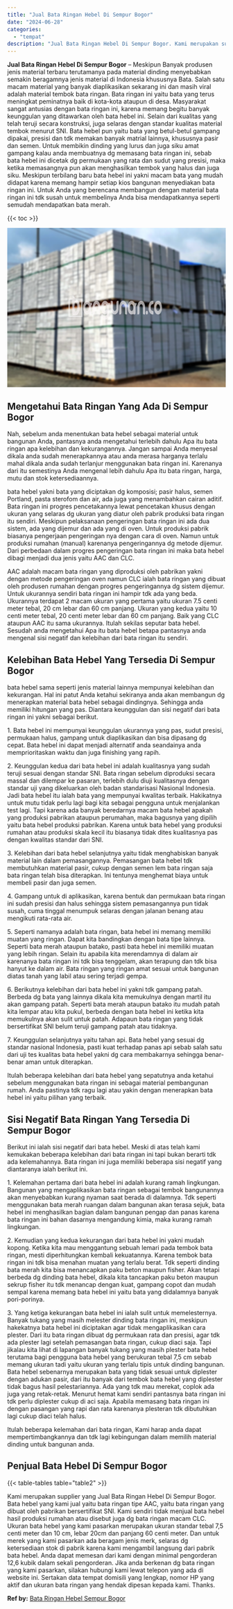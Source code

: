 ```yaml
---
title: "Jual Bata Ringan Hebel Di Sempur Bogor"
date: "2024-06-28"
categories: 
  - "tempat"
description: "Jual Bata Ringan Hebel Di Sempur Bogor. Kami merupakan supplier yang Jual Bata Ringan Hebel Di Sempur Bogor. Bata hebel yang kami jual yaitu bata ringan tipe..."
---
```


**Jual Bata Ringan Hebel Di Sempur Bogor** – Meskipun Banyak produsen jenis material terbaru terutamanya pada material dinding menyebabkan semakin beragamnya jenis material di Indonesia khususnya Bata. Salah satu macam material yang banyak diaplikasikan sekarang ini dan masih viral adalah material tembok bata ringan. Bata ringan ini yaitu bata yang terus meningkat peminatnya baik di kota-kota ataupun di desa. Masyarakat sangat antusias dengan bata ringan ini, karena memang begitu banyak keunggulan yang ditawarkan oleh bata hebel ini. Selain dari kualitas yang telah teruji secara konstruksi, juga selaras dengan standar kualitas material tembok menurut SNI. Bata hebel pun yaitu bata yang betul-betul gampang dipakai, presisi dan tdk memakan banyak matrial lainnya, khususnya pasir dan semen. Untuk membikin dinding yang lurus dan juga siku amat gampang kalau anda membuatnya dg memasang bata ringan ini, sebab bata hebel ini dicetak dg permukaan yang rata dan sudut yang presisi, maka ketika memasangnya pun akan menghasilkan tembok yang halus dan juga siku. Meskipun terbilang baru bata hebel ini yakni macam bata yang mudah didapat karena memang hampir setiap kios bangunan menyediakan bata ringan ini. Untuk Anda yang berencana membangun dengan material bata ringan ini tdk susah untuk membelinya Anda bisa mendapatkannya seperti semudah mendapatkan bata merah.

{{< toc >}}

![Jual Bata Ringan Hebel Di Sempur Bogor](/images/jual-hebel-murah-44.png)

## Mengetahui Bata Ringan Yang Ada Di Sempur Bogor

Nah, sebelum anda menentukan bata hebel sebagai material untuk bangunan Anda, pantasnya anda mengetahui terlebih dahulu Apa itu bata ringan apa kelebihan dan kekurangannya. Jangan sampai Anda menyesal dikala anda sudah menerapkannya atau anda merasa harganya terlalu mahal dikala anda sudah terlanjur menggunakan bata ringan ini. Karenanya dari itu semestinya Anda mengenal lebih dahulu Apa itu bata ringan, harga, mutu dan stok ketersediaannya.

bata hebel yakni bata yang diciptakan dg komposisi; pasir halus, semen Portland, pasta sterofom dan air, ada juga yang menambahkan cairan aditif. Bata ringan ini progres pencetakannya lewat pencetakan khusus dengan ukuran yang selaras dg ukuran yang diatur oleh pabrik produksi bata ringan itu sendiri. Meskipun pelaksanaan pengeringan bata ringan ini ada dua sistem, ada yang dijemur dan ada yang di oven. Untuk produksi pabrik biasanya pengerjaan pengeringan nya dengan cara di oven. Namun untuk produksi rumahan (manual) karenanya pengeringannya dg metode dijemur. Dari perbedaan dalam progres pengeringan bata ringan ini maka bata hebel dibagi menjadi dua jenis yaitu AAC dan CLC.

AAC adalah macam bata ringan yang diproduksi oleh pabrikan yakni dengan metode pengeringan oven namun CLC ialah bata ringan yang dibuat oleh produsen rumahan dengan progres pengeringannya dg sistem dijemur. Untuk ukurannya sendiri bata ringan ini hampir tdk ada yang beda. Ukurannya terdapat 2 macam ukuran yang pertama yaitu ukuran 7.5 centi meter tebal, 20 cm lebar dan 60 cm panjang. Ukuran yang kedua yaitu 10 centi meter tebal, 20 centi meter lebar dan 60 cm panjang. Baik yang CLC ataupun AAC itu sama ukurannya. Itulah sekilas seputar bata hebel. Sesudah anda mengetahui Apa itu bata hebel betapa pantasnya anda mengenal sisi negatif dan kelebihan dari bata ringan itu sendiri.

## Kelebihan Bata Hebel Yang Tersedia Di Sempur Bogor

bata hebel sama seperti jenis material lainnya mempunyai kelebihan dan kekurangan. Hal ini patut Anda ketahui sekiranya anda akan membangun dg menerapkan material bata hebel sebagai dindingnya. Sehingga anda memiliki hitungan yang pas. Diantara keunggulan dan sisi negatif dari bata ringan ini yakni sebagai berikut.

1\. Bata hebel ini mempunyai keunggulan ukurannya yang pas, sudut presisi, permukaan halus, gampang untuk diaplikasikan dan bisa dipasang dg cepat. Bata hebel ini dapat menjadi alternatif anda seandainya anda memprioritaskan waktu dan juga finishing yang rapih.

2\. Keunggulan kedua dari bata hebel ini adalah kualitasnya yang sudah teruji sesuai dengan standar SNI. Bata ringan sebelum diproduksi secara massal dan dilempar ke pasaran, terlebih dulu diuji kualitasnya dengan standar uji yang dikeluarkan oleh badan standarisasi Nasional Indonesia. Jadi bata hebel itu ialah bata yang mempunyai kwalitas terbaik. Hakikatnya untuk mutu tidak perlu lagi bagi kita sebagai pengguna untuk menjalankan test lagi. Tapi karena ada banyak beredarnya macam bata hebel apakah yang produksi pabrikan ataupun perumahan, maka bagusnya yang dipilih yaitu bata hebel produksi pabrikan. Karena untuk bata hebel yang produksi rumahan atau produksi skala kecil itu biasanya tidak dites kualitasnya pas dengan kwalitas standar dari SNI.

3\. Kelebihan dari bata hebel selanjutnya yaitu tidak menghabiskan banyak material lain dalam pemasangannya. Pemasangan bata hebel tdk membutuhkan material pasir, cukup dengan semen lem bata ringan saja bata ringan telah bisa diterapkan. Ini tentunya menghemat biaya untuk membeli pasir dan juga semen.

4\. Gampang untuk di aplikasikan, karena bentuk dan permukaan bata ringan ini sudah presisi dan halus sehingga sistem pemasangannya pun tidak susah, cuma tinggal menumpuk selaras dengan jalanan benang atau mengikuti rata-rata air.

5\. Seperti namanya adalah bata ringan, bata hebel ini memang memiliki muatan yang ringan. Dapat kita bandingkan dengan bata tipe lainnya. Seperti bata merah ataupun batako, pasti bata hebel ini memiliki muatan yang lebih ringan. Selain itu apabila kita merendamnya di dalam air karenanya bata ringan ini tdk bisa tenggelam, akan terapung dan tdk bisa hanyut ke dalam air. Bata ringan yang ringan amat sesuai untuk bangunan diatas tanah yang labil atau sering terjadi gempa.

6\. Berikutnya kelebihan dari bata hebel ini yakni tdk gampang patah. Berbeda dg bata yang lainnya dikala kita memukulnya dengan martil itu akan gampang patah. Seperti bata merah ataupun batako itu mudah patah kita lempar atau kita pukul, berbeda dengan bata hebel ini ketika kita memukulnya akan sulit untuk patah. Adapaun bata ringan yang tidak bersertifikat SNI belum teruji gampang patah atau tidaknya.

7\. Keunggulan selanjutnya yaitu tahan api. Bata hebel yang sesuai dg standar nasional Indonesia, pasti kuat terhadap panas api sebab salah satu dari uji tes kualitas bata hebel yakni dg cara membakarnya sehingga benar-benar aman untuk diterapkan.

Itulah beberapa kelebihan dari bata hebel yang sepatutnya anda ketahui sebelum menggunakan bata ringan ini sebagai material pembangunan rumah. Anda pastinya tdk ragu lagi atau yakin dengan menerapkan bata hebel ini yaitu pilihan yang terbaik.

## Sisi Negatif Bata Ringan Yang Tersedia Di Sempur Bogor

Berikut ini ialah sisi negatif dari bata hebel. Meski di atas telah kami kemukakan beberapa kelebihan dari bata ringan ini tapi bukan berarti tdk ada kelemahannya. Bata ringan ini juga memiliki beberapa sisi negatif yang diantaranya ialah berikut ini.

1\. Kelemahan pertama dari bata hebel ini adalah kurang ramah lingkungan. Bangunan yang mengaplikasikan bata ringan sebagai tembok bangunannya akan menyebabkan kurang nyaman saat berada di dalamnya. Tdk seperti menggunakan bata merah ruangan dalam bangunan akan terasa sejuk, bata hebel ini menghasilkan bagian dalam bangunan pengap dan panas karena bata ringan ini bahan dasarnya mengandung kimia, maka kurang ramah lingkungan.

2\. Kemudian yang kedua kekurangan dari bata hebel ini yakni mudah kopong. Ketika kita mau menggantung sebuah lemari pada tembok bata ringan, mesti diperhitungkan kembali kekuatannya. Karena tembok bata ringan ini tdk bisa menahan muatan yang terlalu berat. Tdk seperti dinding bata merah kita bisa menancapkan paku beton maupun fisher. Akan tetapi berbeda dg dinding bata hebel, dikala kita tancapkan paku beton maupun sekrup fisher itu tdk menancap dengan kuat, gampang copot dan mudah sempal karena memang bata hebel ini yaitu bata yang didalamnya banyak pori-porinya.

3\. Yang ketiga kekurangan bata hebel ini ialah sulit untuk memelesternya. Banyak tukang yang masih melester dinding bata ringan ini, meskipun hakekatnya bata hebel ini diciptakan agar tidak mengaplikasikan cara plester. Dari itu bata ringan dibuat dg permukaan rata dan presisi, agar tdk ada plester lagi setelah pemasangan bata ringan, cukup diaci saja. Tapi jikalau kita lihat di lapangan banyak tukang yang masih plester bata hebel terutama bagi pengguna bata hebel yang berukuran tebal 7,5 cm sebab memang ukuran tadi yaitu ukuran yang terlalu tipis untuk dinding bangunan. Bata hebel sebenarnya merupakan bata yang tidak sesuai untuk diplester dengan adukan pasir, dari itu banyak dari tembok bata hebel yang diplester tidak bagus hasil pelestariannya. Ada yang tdk mau merekat, coplok ada juga yang retak-retak. Menurut hemat kami sendiri pantasnya bata ringan ini tdk perlu diplester cukup di aci saja. Apabila memasang bata ringan ini dengan pasangan yang rapi dan rata karenanya plesteran tdk dibutuhkan lagi cukup diaci telah halus.

Itulah beberapa kelemahan dari bata ringan, Kami harap anda dapat mempertimbangkannya dan tdk lagi kebingungan dalam memilih material dinding untuk bangunan anda.

## Penjual Bata Hebel Di Sempur Bogor

{{< table-tables table="table2" >}}

Kami merupakan supplier yang Jual Bata Ringan Hebel Di Sempur Bogor. Bata hebel yang kami jual yaitu bata ringan tipe AAC, yaitu bata ringan yang dibuat oleh pabrikan bersertifikat SNI. Kami sendiri tidak menjual bata hebel hasil produksi rumahan atau disebut juga dg bata ringan macam CLC. Ukuran bata hebel yang kami pasarkan merupakan ukuran standar tebal 7,5 centi meter dan 10 cm, lebar 20cm dan panjang 60 centi meter. Dan untuk merek yang kami pasarkan ada beragam jenis merk, selaras dg ketersediaan stok di pabrik karena kami mengambil langsung dari pabrik bata hebel. Anda dapat memesan dari kami dengan minimal pengorderan 12,6 kubik dalam sekali pengorderan. Jika anda berkenan dg bata ringan yang kami pasarkan, silakan hubungi kami lewat telepon yang ada di website ini. Sertakan data tempat domisili yang lengkap, nomor HP yang aktif dan ukuran bata ringan yang hendak dipesan kepada kami. Thanks.

**Ref by:** [Bata Ringan Hebel Sempur Bogor](https://id.wikipedia.org/wiki/Bata)
